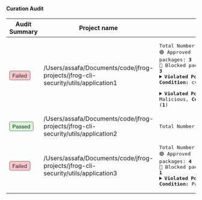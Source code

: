 #### Curation Audit
| Audit Summary | Project name | Audit Details |
|--------|--------|---------|
| <svg width="56" height="25" viewBox="0 0 56 25" fill="none" xmlns="http://www.w3.org/2000/svg"><rect x="0.5" y="0.5" width="55" height="24" rx="3.5" fill="#FFC7C7"/><rect x="0.5" y="0.5" width="55" height="24" rx="3.5" stroke="#5E6D81"/><path d="M9.064 8.004H15.966V9.516H10.814V12.134H15.336V13.562H10.814V18H9.064V8.004ZM23.2008 16.39C23.2008 16.586 23.2242 16.726 23.2708 16.81C23.3268 16.894 23.4295 16.936 23.5788 16.936C23.6255 16.936 23.6815 16.936 23.7468 16.936C23.8122 16.936 23.8868 16.9267 23.9708 16.908V18.014C23.9148 18.0327 23.8402 18.0513 23.7468 18.07C23.6628 18.098 23.5742 18.1213 23.4808 18.14C23.3875 18.1587 23.2942 18.1727 23.2008 18.182C23.1075 18.1913 23.0282 18.196 22.9628 18.196C22.6362 18.196 22.3655 18.1307 22.1508 18C21.9362 17.8693 21.7962 17.6407 21.7308 17.314C21.4135 17.622 21.0215 17.846 20.5548 17.986C20.0975 18.126 19.6542 18.196 19.2248 18.196C18.8982 18.196 18.5855 18.1493 18.2868 18.056C17.9882 17.972 17.7222 17.846 17.4888 17.678C17.2648 17.5007 17.0828 17.2813 16.9428 17.02C16.8122 16.7493 16.7468 16.4367 16.7468 16.082C16.7468 15.634 16.8262 15.27 16.9848 14.99C17.1528 14.71 17.3675 14.4907 17.6288 14.332C17.8995 14.1733 18.1982 14.0613 18.5248 13.996C18.8608 13.9213 19.1968 13.8653 19.5328 13.828C19.8222 13.772 20.0975 13.7347 20.3588 13.716C20.6202 13.688 20.8488 13.646 21.0448 13.59C21.2502 13.534 21.4088 13.45 21.5208 13.338C21.6422 13.2167 21.7028 13.0393 21.7028 12.806C21.7028 12.6007 21.6515 12.4327 21.5488 12.302C21.4555 12.1713 21.3342 12.0733 21.1848 12.008C21.0448 11.9333 20.8862 11.8867 20.7088 11.868C20.5315 11.84 20.3635 11.826 20.2048 11.826C19.7568 11.826 19.3882 11.9193 19.0988 12.106C18.8095 12.2927 18.6462 12.582 18.6088 12.974H17.0128C17.0408 12.5073 17.1528 12.12 17.3488 11.812C17.5448 11.504 17.7922 11.2567 18.0908 11.07C18.3988 10.8833 18.7442 10.7527 19.1268 10.678C19.5095 10.6033 19.9015 10.566 20.3028 10.566C20.6575 10.566 21.0075 10.6033 21.3528 10.678C21.6982 10.7527 22.0062 10.874 22.2768 11.042C22.5568 11.21 22.7808 11.4293 22.9488 11.7C23.1168 11.9613 23.2008 12.2833 23.2008 12.666V16.39ZM21.6048 14.374C21.3622 14.5327 21.0635 14.6307 20.7088 14.668C20.3542 14.696 19.9995 14.7427 19.6448 14.808C19.4768 14.836 19.3135 14.878 19.1548 14.934C18.9962 14.9807 18.8562 15.0507 18.7348 15.144C18.6135 15.228 18.5155 15.3447 18.4408 15.494C18.3755 15.634 18.3428 15.8067 18.3428 16.012C18.3428 16.1893 18.3942 16.3387 18.4968 16.46C18.5995 16.5813 18.7208 16.6793 18.8608 16.754C19.0102 16.8193 19.1688 16.866 19.3368 16.894C19.5142 16.922 19.6728 16.936 19.8128 16.936C19.9902 16.936 20.1815 16.9127 20.3868 16.866C20.5922 16.8193 20.7835 16.74 20.9608 16.628C21.1475 16.516 21.3015 16.376 21.4228 16.208C21.5442 16.0307 21.6048 15.816 21.6048 15.564V14.374ZM24.9601 8.004H26.5561V9.516H24.9601V8.004ZM24.9601 10.762H26.5561V18H24.9601V10.762ZM28.3371 8.004H29.9331V18H28.3371V8.004ZM36.642 13.744C36.6234 13.492 36.5674 13.2493 36.474 13.016C36.39 12.7827 36.2687 12.582 36.11 12.414C35.9607 12.2367 35.774 12.0967 35.55 11.994C35.3354 11.882 35.0927 11.826 34.822 11.826C34.542 11.826 34.2854 11.8773 34.052 11.98C33.828 12.0733 33.632 12.2087 33.464 12.386C33.3054 12.554 33.1747 12.7547 33.072 12.988C32.9787 13.2213 32.9274 13.4733 32.918 13.744H36.642ZM32.918 14.794C32.918 15.074 32.9554 15.3447 33.03 15.606C33.114 15.8673 33.2354 16.096 33.394 16.292C33.5527 16.488 33.7534 16.6467 33.996 16.768C34.2387 16.88 34.528 16.936 34.864 16.936C35.3307 16.936 35.704 16.838 35.984 16.642C36.2734 16.4367 36.488 16.1333 36.628 15.732H38.14C38.056 16.124 37.9114 16.474 37.706 16.782C37.5007 17.09 37.2534 17.3513 36.964 17.566C36.6747 17.7713 36.348 17.9253 35.984 18.028C35.6294 18.14 35.256 18.196 34.864 18.196C34.2947 18.196 33.7907 18.1027 33.352 17.916C32.9134 17.7293 32.54 17.468 32.232 17.132C31.9334 16.796 31.7047 16.3947 31.546 15.928C31.3967 15.4613 31.322 14.948 31.322 14.388C31.322 13.8747 31.4014 13.3893 31.56 12.932C31.728 12.4653 31.9614 12.0593 32.26 11.714C32.568 11.3593 32.9367 11.0793 33.366 10.874C33.7954 10.6687 34.2807 10.566 34.822 10.566C35.3914 10.566 35.9 10.6873 36.348 10.93C36.8054 11.1633 37.1834 11.476 37.482 11.868C37.7807 12.26 37.9954 12.7127 38.126 13.226C38.266 13.73 38.3034 14.2527 38.238 14.794H32.918ZM46.2693 18H44.7573V17.02H44.7293C44.5147 17.44 44.202 17.7433 43.7913 17.93C43.3807 18.1073 42.9467 18.196 42.4893 18.196C41.92 18.196 41.4207 18.098 40.9913 17.902C40.5713 17.6967 40.2213 17.4213 39.9413 17.076C39.6613 16.7307 39.4513 16.3247 39.3113 15.858C39.1713 15.382 39.1013 14.8733 39.1013 14.332C39.1013 13.6787 39.19 13.114 39.3673 12.638C39.5447 12.162 39.778 11.77 40.0673 11.462C40.366 11.154 40.702 10.93 41.0753 10.79C41.458 10.6407 41.8453 10.566 42.2373 10.566C42.4613 10.566 42.69 10.5893 42.9233 10.636C43.1567 10.6733 43.3807 10.7387 43.5953 10.832C43.81 10.9253 44.006 11.0467 44.1833 11.196C44.37 11.336 44.524 11.504 44.6453 11.7H44.6733V8.004H46.2693V18ZM40.6973 14.458C40.6973 14.766 40.7347 15.0693 40.8093 15.368C40.8933 15.6667 41.0147 15.9327 41.1733 16.166C41.3413 16.3993 41.5513 16.586 41.8033 16.726C42.0553 16.866 42.354 16.936 42.6993 16.936C43.054 16.936 43.3573 16.8613 43.6093 16.712C43.8707 16.5627 44.0807 16.3667 44.2393 16.124C44.4073 15.8813 44.5287 15.6107 44.6033 15.312C44.6873 15.004 44.7293 14.6913 44.7293 14.374C44.7293 13.5713 44.5473 12.946 44.1833 12.498C43.8287 12.05 43.3433 11.826 42.7273 11.826C42.354 11.826 42.0367 11.9053 41.7753 12.064C41.5233 12.2133 41.3133 12.414 41.1453 12.666C40.9867 12.9087 40.87 13.1887 40.7953 13.506C40.73 13.814 40.6973 14.1313 40.6973 14.458Z" fill="#414857"/></svg> | /Users/assafa/Documents/code/jfrog-projects/jfrog-cli-security/utils/application1 | <pre>Total Number of resolved packages: <b>6</b><br>🟢 Approved packages: <b>3</b><br>🔴 Blocked packages: <b>3</b><br><details><summary><b>Violated Policy:</b> cvss_score, <b>Condition:</b> cvss score higher than 4.0 (<b>2</b>)</summary><br>📦 npm://underscore:1.0.0<br>📦 npm://test:2.0.0</details><br><details><summary><b>Violated Policy:</b> Malicious, <b>Condition:</b> Malicious package (<b>1</b>)</summary><br>📦 npm://lodash:1.0.0</details></pre> |
| <svg width="64" height="25" viewBox="0 0 64 25" fill="none" xmlns="http://www.w3.org/2000/svg"><rect x="0.5" y="0.5" width="63" height="24" rx="3.5" fill="#D9FAD2"/><rect x="0.5" y="0.5" width="63" height="24" rx="3.5" stroke="#5E6D81"/><path d="M9.064 8.004H13.474C14.1833 8.004 14.762 8.10667 15.21 8.312C15.658 8.51733 16.0033 8.774 16.246 9.082C16.4887 9.39 16.652 9.726 16.736 10.09C16.8293 10.454 16.876 10.79 16.876 11.098C16.876 11.406 16.8293 11.742 16.736 12.106C16.652 12.4607 16.4887 12.792 16.246 13.1C16.0033 13.408 15.658 13.6647 15.21 13.87C14.762 14.066 14.1833 14.164 13.474 14.164H10.814V18H9.064V8.004ZM10.814 12.736H13.376C13.572 12.736 13.7727 12.708 13.978 12.652C14.1833 12.596 14.37 12.5073 14.538 12.386C14.7153 12.2553 14.8553 12.0873 14.958 11.882C15.07 11.6673 15.126 11.4013 15.126 11.084C15.126 10.7573 15.0793 10.4867 14.986 10.272C14.8927 10.0573 14.7667 9.88933 14.608 9.768C14.4493 9.63733 14.2673 9.54867 14.062 9.502C13.8567 9.45533 13.6373 9.432 13.404 9.432H10.814V12.736ZM24.2399 16.39C24.2399 16.586 24.2632 16.726 24.3099 16.81C24.3659 16.894 24.4686 16.936 24.6179 16.936C24.6646 16.936 24.7206 16.936 24.7859 16.936C24.8512 16.936 24.9259 16.9267 25.0099 16.908V18.014C24.9539 18.0327 24.8792 18.0513 24.7859 18.07C24.7019 18.098 24.6132 18.1213 24.5199 18.14C24.4266 18.1587 24.3332 18.1727 24.2399 18.182C24.1466 18.1913 24.0672 18.196 24.0019 18.196C23.6752 18.196 23.4046 18.1307 23.1899 18C22.9752 17.8693 22.8352 17.6407 22.7699 17.314C22.4526 17.622 22.0606 17.846 21.5939 17.986C21.1366 18.126 20.6932 18.196 20.2639 18.196C19.9372 18.196 19.6246 18.1493 19.3259 18.056C19.0272 17.972 18.7612 17.846 18.5279 17.678C18.3039 17.5007 18.1219 17.2813 17.9819 17.02C17.8512 16.7493 17.7859 16.4367 17.7859 16.082C17.7859 15.634 17.8652 15.27 18.0239 14.99C18.1919 14.71 18.4066 14.4907 18.6679 14.332C18.9386 14.1733 19.2372 14.0613 19.5639 13.996C19.8999 13.9213 20.2359 13.8653 20.5719 13.828C20.8612 13.772 21.1366 13.7347 21.3979 13.716C21.6592 13.688 21.8879 13.646 22.0839 13.59C22.2892 13.534 22.4479 13.45 22.5599 13.338C22.6812 13.2167 22.7419 13.0393 22.7419 12.806C22.7419 12.6007 22.6906 12.4327 22.5879 12.302C22.4946 12.1713 22.3732 12.0733 22.2239 12.008C22.0839 11.9333 21.9252 11.8867 21.7479 11.868C21.5706 11.84 21.4026 11.826 21.2439 11.826C20.7959 11.826 20.4272 11.9193 20.1379 12.106C19.8486 12.2927 19.6852 12.582 19.6479 12.974H18.0519C18.0799 12.5073 18.1919 12.12 18.3879 11.812C18.5839 11.504 18.8312 11.2567 19.1299 11.07C19.4379 10.8833 19.7832 10.7527 20.1659 10.678C20.5486 10.6033 20.9406 10.566 21.3419 10.566C21.6966 10.566 22.0466 10.6033 22.3919 10.678C22.7372 10.7527 23.0452 10.874 23.3159 11.042C23.5959 11.21 23.8199 11.4293 23.9879 11.7C24.1559 11.9613 24.2399 12.2833 24.2399 12.666V16.39ZM22.6439 14.374C22.4012 14.5327 22.1026 14.6307 21.7479 14.668C21.3932 14.696 21.0386 14.7427 20.6839 14.808C20.5159 14.836 20.3526 14.878 20.1939 14.934C20.0352 14.9807 19.8952 15.0507 19.7739 15.144C19.6526 15.228 19.5546 15.3447 19.4799 15.494C19.4146 15.634 19.3819 15.8067 19.3819 16.012C19.3819 16.1893 19.4332 16.3387 19.5359 16.46C19.6386 16.5813 19.7599 16.6793 19.8999 16.754C20.0492 16.8193 20.2079 16.866 20.3759 16.894C20.5532 16.922 20.7119 16.936 20.8519 16.936C21.0292 16.936 21.2206 16.9127 21.4259 16.866C21.6312 16.8193 21.8226 16.74 21.9999 16.628C22.1866 16.516 22.3406 16.376 22.4619 16.208C22.5832 16.0307 22.6439 15.816 22.6439 15.564V14.374ZM27.1612 15.676C27.2079 16.1427 27.3852 16.4693 27.6932 16.656C28.0012 16.8427 28.3699 16.936 28.7992 16.936C28.9485 16.936 29.1165 16.9267 29.3032 16.908C29.4992 16.88 29.6812 16.8333 29.8492 16.768C30.0172 16.7027 30.1525 16.6093 30.2552 16.488C30.3672 16.3573 30.4185 16.1893 30.4092 15.984C30.3999 15.7787 30.3252 15.6107 30.1852 15.48C30.0452 15.3493 29.8632 15.2467 29.6392 15.172C29.4245 15.088 29.1772 15.018 28.8972 14.962C28.6172 14.906 28.3325 14.8453 28.0432 14.78C27.7445 14.7147 27.4552 14.6353 27.1752 14.542C26.9045 14.4487 26.6572 14.3227 26.4332 14.164C26.2185 14.0053 26.0459 13.8047 25.9152 13.562C25.7845 13.31 25.7192 13.002 25.7192 12.638C25.7192 12.246 25.8125 11.9193 25.9992 11.658C26.1952 11.3873 26.4379 11.1727 26.7272 11.014C27.0259 10.846 27.3525 10.7293 27.7072 10.664C28.0712 10.5987 28.4165 10.566 28.7432 10.566C29.1165 10.566 29.4712 10.608 29.8072 10.692C30.1525 10.7667 30.4605 10.8927 30.7312 11.07C31.0112 11.2473 31.2399 11.4807 31.4172 11.77C31.6039 12.05 31.7205 12.3907 31.7672 12.792H30.1012C30.0265 12.4093 29.8492 12.1527 29.5692 12.022C29.2985 11.8913 28.9859 11.826 28.6312 11.826C28.5192 11.826 28.3839 11.8353 28.2252 11.854C28.0759 11.8727 27.9312 11.91 27.7912 11.966C27.6605 12.0127 27.5485 12.0873 27.4552 12.19C27.3619 12.2833 27.3152 12.4093 27.3152 12.568C27.3152 12.764 27.3805 12.9227 27.5112 13.044C27.6512 13.1653 27.8285 13.268 28.0432 13.352C28.2672 13.4267 28.5192 13.492 28.7992 13.548C29.0792 13.604 29.3685 13.6647 29.6672 13.73C29.9565 13.7953 30.2412 13.8747 30.5212 13.968C30.8012 14.0613 31.0485 14.1873 31.2632 14.346C31.4872 14.5047 31.6645 14.7053 31.7952 14.948C31.9352 15.1907 32.0052 15.4893 32.0052 15.844C32.0052 16.2733 31.9072 16.6373 31.7112 16.936C31.5152 17.2347 31.2585 17.4773 30.9412 17.664C30.6332 17.8507 30.2879 17.986 29.9052 18.07C29.5225 18.154 29.1445 18.196 28.7712 18.196C28.3139 18.196 27.8892 18.1447 27.4972 18.042C27.1145 17.9393 26.7785 17.7853 26.4892 17.58C26.2092 17.3653 25.9852 17.104 25.8172 16.796C25.6585 16.4787 25.5745 16.1053 25.5652 15.676H27.1612ZM34.421 15.676C34.4676 16.1427 34.645 16.4693 34.953 16.656C35.261 16.8427 35.6296 16.936 36.059 16.936C36.2083 16.936 36.3763 16.9267 36.563 16.908C36.759 16.88 36.941 16.8333 37.109 16.768C37.277 16.7027 37.4123 16.6093 37.515 16.488C37.627 16.3573 37.6783 16.1893 37.669 15.984C37.6596 15.7787 37.585 15.6107 37.445 15.48C37.305 15.3493 37.123 15.2467 36.899 15.172C36.6843 15.088 36.437 15.018 36.157 14.962C35.877 14.906 35.5923 14.8453 35.303 14.78C35.0043 14.7147 34.715 14.6353 34.435 14.542C34.1643 14.4487 33.917 14.3227 33.693 14.164C33.4783 14.0053 33.3056 13.8047 33.175 13.562C33.0443 13.31 32.979 13.002 32.979 12.638C32.979 12.246 33.0723 11.9193 33.259 11.658C33.455 11.3873 33.6976 11.1727 33.987 11.014C34.2856 10.846 34.6123 10.7293 34.967 10.664C35.331 10.5987 35.6763 10.566 36.003 10.566C36.3763 10.566 36.731 10.608 37.067 10.692C37.4123 10.7667 37.7203 10.8927 37.991 11.07C38.271 11.2473 38.4996 11.4807 38.677 11.77C38.8636 12.05 38.9803 12.3907 39.027 12.792H37.361C37.2863 12.4093 37.109 12.1527 36.829 12.022C36.5583 11.8913 36.2456 11.826 35.891 11.826C35.779 11.826 35.6436 11.8353 35.485 11.854C35.3356 11.8727 35.191 11.91 35.051 11.966C34.9203 12.0127 34.8083 12.0873 34.715 12.19C34.6216 12.2833 34.575 12.4093 34.575 12.568C34.575 12.764 34.6403 12.9227 34.771 13.044C34.911 13.1653 35.0883 13.268 35.303 13.352C35.527 13.4267 35.779 13.492 36.059 13.548C36.339 13.604 36.6283 13.6647 36.927 13.73C37.2163 13.7953 37.501 13.8747 37.781 13.968C38.061 14.0613 38.3083 14.1873 38.523 14.346C38.747 14.5047 38.9243 14.7053 39.055 14.948C39.195 15.1907 39.265 15.4893 39.265 15.844C39.265 16.2733 39.167 16.6373 38.971 16.936C38.775 17.2347 38.5183 17.4773 38.201 17.664C37.893 17.8507 37.5476 17.986 37.165 18.07C36.7823 18.154 36.4043 18.196 36.031 18.196C35.5736 18.196 35.149 18.1447 34.757 18.042C34.3743 17.9393 34.0383 17.7853 33.749 17.58C33.469 17.3653 33.245 17.104 33.077 16.796C32.9183 16.4787 32.8343 16.1053 32.825 15.676H34.421ZM45.4467 13.744C45.4281 13.492 45.3721 13.2493 45.2787 13.016C45.1947 12.7827 45.0734 12.582 44.9147 12.414C44.7654 12.2367 44.5787 12.0967 44.3547 11.994C44.1401 11.882 43.8974 11.826 43.6267 11.826C43.3467 11.826 43.0901 11.8773 42.8567 11.98C42.6327 12.0733 42.4367 12.2087 42.2687 12.386C42.1101 12.554 41.9794 12.7547 41.8767 12.988C41.7834 13.2213 41.7321 13.4733 41.7227 13.744H45.4467ZM41.7227 14.794C41.7227 15.074 41.7601 15.3447 41.8347 15.606C41.9187 15.8673 42.0401 16.096 42.1987 16.292C42.3574 16.488 42.5581 16.6467 42.8007 16.768C43.0434 16.88 43.3327 16.936 43.6687 16.936C44.1354 16.936 44.5087 16.838 44.7887 16.642C45.0781 16.4367 45.2927 16.1333 45.4327 15.732H46.9447C46.8607 16.124 46.7161 16.474 46.5107 16.782C46.3054 17.09 46.0581 17.3513 45.7687 17.566C45.4794 17.7713 45.1527 17.9253 44.7887 18.028C44.4341 18.14 44.0607 18.196 43.6687 18.196C43.0994 18.196 42.5954 18.1027 42.1567 17.916C41.7181 17.7293 41.3447 17.468 41.0367 17.132C40.7381 16.796 40.5094 16.3947 40.3507 15.928C40.2014 15.4613 40.1267 14.948 40.1267 14.388C40.1267 13.8747 40.2061 13.3893 40.3647 12.932C40.5327 12.4653 40.7661 12.0593 41.0647 11.714C41.3727 11.3593 41.7414 11.0793 42.1707 10.874C42.6001 10.6687 43.0854 10.566 43.6267 10.566C44.1961 10.566 44.7047 10.6873 45.1527 10.93C45.6101 11.1633 45.9881 11.476 46.2867 11.868C46.5854 12.26 46.8001 12.7127 46.9307 13.226C47.0707 13.73 47.1081 14.2527 47.0427 14.794H41.7227ZM55.074 18H53.562V17.02H53.534C53.3193 17.44 53.0067 17.7433 52.596 17.93C52.1853 18.1073 51.7513 18.196 51.294 18.196C50.7247 18.196 50.2253 18.098 49.796 17.902C49.376 17.6967 49.026 17.4213 48.746 17.076C48.466 16.7307 48.256 16.3247 48.116 15.858C47.976 15.382 47.906 14.8733 47.906 14.332C47.906 13.6787 47.9947 13.114 48.172 12.638C48.3493 12.162 48.5827 11.77 48.872 11.462C49.1707 11.154 49.5067 10.93 49.88 10.79C50.2627 10.6407 50.65 10.566 51.042 10.566C51.266 10.566 51.4947 10.5893 51.728 10.636C51.9613 10.6733 52.1853 10.7387 52.4 10.832C52.6147 10.9253 52.8107 11.0467 52.988 11.196C53.1747 11.336 53.3287 11.504 53.45 11.7H53.478V8.004H55.074V18ZM49.502 14.458C49.502 14.766 49.5393 15.0693 49.614 15.368C49.698 15.6667 49.8193 15.9327 49.978 16.166C50.146 16.3993 50.356 16.586 50.608 16.726C50.86 16.866 51.1587 16.936 51.504 16.936C51.8587 16.936 52.162 16.8613 52.414 16.712C52.6753 16.5627 52.8853 16.3667 53.044 16.124C53.212 15.8813 53.3333 15.6107 53.408 15.312C53.492 15.004 53.534 14.6913 53.534 14.374C53.534 13.5713 53.352 12.946 52.988 12.498C52.6333 12.05 52.148 11.826 51.532 11.826C51.1587 11.826 50.8413 11.9053 50.58 12.064C50.328 12.2133 50.118 12.414 49.95 12.666C49.7913 12.9087 49.6747 13.1887 49.6 13.506C49.5347 13.814 49.502 14.1313 49.502 14.458Z" fill="#414857"/></svg> | /Users/assafa/Documents/code/jfrog-projects/jfrog-cli-security/utils/application2 | <pre>Total Number of resolved packages: <b>3</b></pre> |
| <svg width="56" height="25" viewBox="0 0 56 25" fill="none" xmlns="http://www.w3.org/2000/svg"><rect x="0.5" y="0.5" width="55" height="24" rx="3.5" fill="#FFC7C7"/><rect x="0.5" y="0.5" width="55" height="24" rx="3.5" stroke="#5E6D81"/><path d="M9.064 8.004H15.966V9.516H10.814V12.134H15.336V13.562H10.814V18H9.064V8.004ZM23.2008 16.39C23.2008 16.586 23.2242 16.726 23.2708 16.81C23.3268 16.894 23.4295 16.936 23.5788 16.936C23.6255 16.936 23.6815 16.936 23.7468 16.936C23.8122 16.936 23.8868 16.9267 23.9708 16.908V18.014C23.9148 18.0327 23.8402 18.0513 23.7468 18.07C23.6628 18.098 23.5742 18.1213 23.4808 18.14C23.3875 18.1587 23.2942 18.1727 23.2008 18.182C23.1075 18.1913 23.0282 18.196 22.9628 18.196C22.6362 18.196 22.3655 18.1307 22.1508 18C21.9362 17.8693 21.7962 17.6407 21.7308 17.314C21.4135 17.622 21.0215 17.846 20.5548 17.986C20.0975 18.126 19.6542 18.196 19.2248 18.196C18.8982 18.196 18.5855 18.1493 18.2868 18.056C17.9882 17.972 17.7222 17.846 17.4888 17.678C17.2648 17.5007 17.0828 17.2813 16.9428 17.02C16.8122 16.7493 16.7468 16.4367 16.7468 16.082C16.7468 15.634 16.8262 15.27 16.9848 14.99C17.1528 14.71 17.3675 14.4907 17.6288 14.332C17.8995 14.1733 18.1982 14.0613 18.5248 13.996C18.8608 13.9213 19.1968 13.8653 19.5328 13.828C19.8222 13.772 20.0975 13.7347 20.3588 13.716C20.6202 13.688 20.8488 13.646 21.0448 13.59C21.2502 13.534 21.4088 13.45 21.5208 13.338C21.6422 13.2167 21.7028 13.0393 21.7028 12.806C21.7028 12.6007 21.6515 12.4327 21.5488 12.302C21.4555 12.1713 21.3342 12.0733 21.1848 12.008C21.0448 11.9333 20.8862 11.8867 20.7088 11.868C20.5315 11.84 20.3635 11.826 20.2048 11.826C19.7568 11.826 19.3882 11.9193 19.0988 12.106C18.8095 12.2927 18.6462 12.582 18.6088 12.974H17.0128C17.0408 12.5073 17.1528 12.12 17.3488 11.812C17.5448 11.504 17.7922 11.2567 18.0908 11.07C18.3988 10.8833 18.7442 10.7527 19.1268 10.678C19.5095 10.6033 19.9015 10.566 20.3028 10.566C20.6575 10.566 21.0075 10.6033 21.3528 10.678C21.6982 10.7527 22.0062 10.874 22.2768 11.042C22.5568 11.21 22.7808 11.4293 22.9488 11.7C23.1168 11.9613 23.2008 12.2833 23.2008 12.666V16.39ZM21.6048 14.374C21.3622 14.5327 21.0635 14.6307 20.7088 14.668C20.3542 14.696 19.9995 14.7427 19.6448 14.808C19.4768 14.836 19.3135 14.878 19.1548 14.934C18.9962 14.9807 18.8562 15.0507 18.7348 15.144C18.6135 15.228 18.5155 15.3447 18.4408 15.494C18.3755 15.634 18.3428 15.8067 18.3428 16.012C18.3428 16.1893 18.3942 16.3387 18.4968 16.46C18.5995 16.5813 18.7208 16.6793 18.8608 16.754C19.0102 16.8193 19.1688 16.866 19.3368 16.894C19.5142 16.922 19.6728 16.936 19.8128 16.936C19.9902 16.936 20.1815 16.9127 20.3868 16.866C20.5922 16.8193 20.7835 16.74 20.9608 16.628C21.1475 16.516 21.3015 16.376 21.4228 16.208C21.5442 16.0307 21.6048 15.816 21.6048 15.564V14.374ZM24.9601 8.004H26.5561V9.516H24.9601V8.004ZM24.9601 10.762H26.5561V18H24.9601V10.762ZM28.3371 8.004H29.9331V18H28.3371V8.004ZM36.642 13.744C36.6234 13.492 36.5674 13.2493 36.474 13.016C36.39 12.7827 36.2687 12.582 36.11 12.414C35.9607 12.2367 35.774 12.0967 35.55 11.994C35.3354 11.882 35.0927 11.826 34.822 11.826C34.542 11.826 34.2854 11.8773 34.052 11.98C33.828 12.0733 33.632 12.2087 33.464 12.386C33.3054 12.554 33.1747 12.7547 33.072 12.988C32.9787 13.2213 32.9274 13.4733 32.918 13.744H36.642ZM32.918 14.794C32.918 15.074 32.9554 15.3447 33.03 15.606C33.114 15.8673 33.2354 16.096 33.394 16.292C33.5527 16.488 33.7534 16.6467 33.996 16.768C34.2387 16.88 34.528 16.936 34.864 16.936C35.3307 16.936 35.704 16.838 35.984 16.642C36.2734 16.4367 36.488 16.1333 36.628 15.732H38.14C38.056 16.124 37.9114 16.474 37.706 16.782C37.5007 17.09 37.2534 17.3513 36.964 17.566C36.6747 17.7713 36.348 17.9253 35.984 18.028C35.6294 18.14 35.256 18.196 34.864 18.196C34.2947 18.196 33.7907 18.1027 33.352 17.916C32.9134 17.7293 32.54 17.468 32.232 17.132C31.9334 16.796 31.7047 16.3947 31.546 15.928C31.3967 15.4613 31.322 14.948 31.322 14.388C31.322 13.8747 31.4014 13.3893 31.56 12.932C31.728 12.4653 31.9614 12.0593 32.26 11.714C32.568 11.3593 32.9367 11.0793 33.366 10.874C33.7954 10.6687 34.2807 10.566 34.822 10.566C35.3914 10.566 35.9 10.6873 36.348 10.93C36.8054 11.1633 37.1834 11.476 37.482 11.868C37.7807 12.26 37.9954 12.7127 38.126 13.226C38.266 13.73 38.3034 14.2527 38.238 14.794H32.918ZM46.2693 18H44.7573V17.02H44.7293C44.5147 17.44 44.202 17.7433 43.7913 17.93C43.3807 18.1073 42.9467 18.196 42.4893 18.196C41.92 18.196 41.4207 18.098 40.9913 17.902C40.5713 17.6967 40.2213 17.4213 39.9413 17.076C39.6613 16.7307 39.4513 16.3247 39.3113 15.858C39.1713 15.382 39.1013 14.8733 39.1013 14.332C39.1013 13.6787 39.19 13.114 39.3673 12.638C39.5447 12.162 39.778 11.77 40.0673 11.462C40.366 11.154 40.702 10.93 41.0753 10.79C41.458 10.6407 41.8453 10.566 42.2373 10.566C42.4613 10.566 42.69 10.5893 42.9233 10.636C43.1567 10.6733 43.3807 10.7387 43.5953 10.832C43.81 10.9253 44.006 11.0467 44.1833 11.196C44.37 11.336 44.524 11.504 44.6453 11.7H44.6733V8.004H46.2693V18ZM40.6973 14.458C40.6973 14.766 40.7347 15.0693 40.8093 15.368C40.8933 15.6667 41.0147 15.9327 41.1733 16.166C41.3413 16.3993 41.5513 16.586 41.8033 16.726C42.0553 16.866 42.354 16.936 42.6993 16.936C43.054 16.936 43.3573 16.8613 43.6093 16.712C43.8707 16.5627 44.0807 16.3667 44.2393 16.124C44.4073 15.8813 44.5287 15.6107 44.6033 15.312C44.6873 15.004 44.7293 14.6913 44.7293 14.374C44.7293 13.5713 44.5473 12.946 44.1833 12.498C43.8287 12.05 43.3433 11.826 42.7273 11.826C42.354 11.826 42.0367 11.9053 41.7753 12.064C41.5233 12.2133 41.3133 12.414 41.1453 12.666C40.9867 12.9087 40.87 13.1887 40.7953 13.506C40.73 13.814 40.6973 14.1313 40.6973 14.458Z" fill="#414857"/></svg> | /Users/assafa/Documents/code/jfrog-projects/jfrog-cli-security/utils/application3 | <pre>Total Number of resolved packages: <b>5</b><br>🟢 Approved packages: <b>4</b><br>🔴 Blocked packages: <b>1</b><br><details><summary><b>Violated Policy:</b> Aged, <b>Condition:</b> Package is aged (<b>1</b>)</summary><br>📦 npm://test:1.0.0</details></pre> |